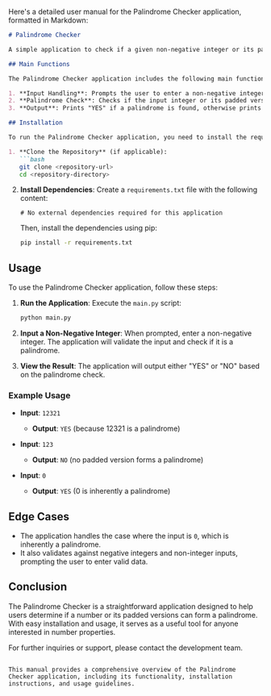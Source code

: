 Here's a detailed user manual for the Palindrome Checker application, formatted in Markdown:

```markdown
# Palindrome Checker

A simple application to check if a given non-negative integer or its padded versions can form a palindrome.

## Main Functions

The Palindrome Checker application includes the following main functions:

1. **Input Handling**: Prompts the user to enter a non-negative integer and validates the input.
2. **Palindrome Check**: Checks if the input integer or its padded versions (with leading zeros) are palindromes.
3. **Output**: Prints "YES" if a palindrome is found, otherwise prints "NO".

## Installation

To run the Palindrome Checker application, you need to install the required dependencies. Follow these steps:

1. **Clone the Repository** (if applicable):
   ```bash
   git clone <repository-url>
   cd <repository-directory>
   ```

2. **Install Dependencies**:
   Create a `requirements.txt` file with the following content:
   ```
   # No external dependencies required for this application
   ```

   Then, install the dependencies using pip:
   ```bash
   pip install -r requirements.txt
   ```

## Usage

To use the Palindrome Checker application, follow these steps:

1. **Run the Application**:
   Execute the `main.py` script:
   ```bash
   python main.py
   ```

2. **Input a Non-Negative Integer**:
   When prompted, enter a non-negative integer. The application will validate the input and check if it is a palindrome.

3. **View the Result**:
   The application will output either "YES" or "NO" based on the palindrome check.

### Example Usage

- **Input**: `12321`
  - **Output**: `YES` (because 12321 is a palindrome)

- **Input**: `123`
  - **Output**: `NO` (no padded version forms a palindrome)

- **Input**: `0`
  - **Output**: `YES` (0 is inherently a palindrome)

## Edge Cases

- The application handles the case where the input is `0`, which is inherently a palindrome.
- It also validates against negative integers and non-integer inputs, prompting the user to enter valid data.

## Conclusion

The Palindrome Checker is a straightforward application designed to help users determine if a number or its padded versions can form a palindrome. With easy installation and usage, it serves as a useful tool for anyone interested in number properties.

For further inquiries or support, please contact the development team.
```

This manual provides a comprehensive overview of the Palindrome Checker application, including its functionality, installation instructions, and usage guidelines.